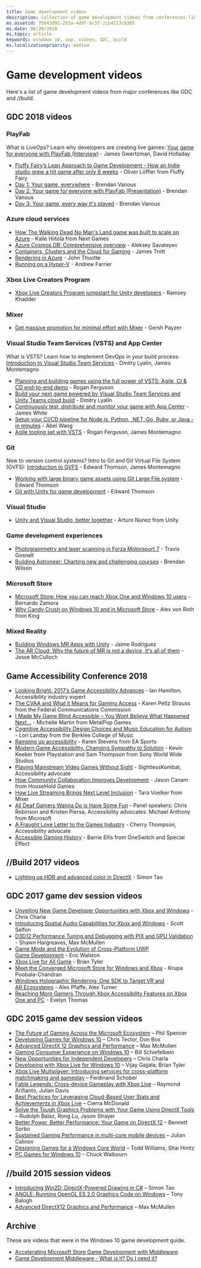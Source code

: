 ```yaml
---
title: Game development videos
description: Collection of game development videos from conferences like GDC and //build.
ms.assetid: 75643d92-293a-4d97-bc5f-2cb4217cb385
ms.date: 06/20/2018
ms.topic: article
keywords: windows 10, uwp, videos, GDC, build
ms.localizationpriority: medium
---
```

# Game development videos

Here's a list of game development videos from major conferences like GDC and //build.

## GDC 2018 videos

### PlayFab

What is LiveOps? Learn why developers are creating live games: [Your game for everyone with PlayFab (Interview)](/shows/Level-Up/Your-Game-For-Everyone-with-PlayFab) - James Gwertzman, David Holladay

* [Fluffy Fairy’s Lean Approach to Game Development - How an Indie studio grew a hit game after only 8 weeks](/shows/Level-Up/Fluffy-Fairys-Lean-Approach-to-Game-Development-How-an-Indie-Studio-Grew-a-Hit-Game-After-Only-8-W) - Oliver Löffler from Fluffy Fairy
* [Day 1: Your game, everywhere](/shows/Level-Up/Your-game-everywhere-PlayFab) - Brendan Vanous
* [Day 2: Your game for everyone with PlayFab (Presentation)](/shows/Level-Up/Your-Game-For-Everyone-With-PlayFab-Theater-Presentation) - Brendan Vanous
* [Day 3: Your game, every way it's played](/shows/Level-Up/Your-game-every-way-its-played-PlayFab-Theater-Presentation) - Brendan Vanous

### Azure cloud services

* [How The Walking Dead No Man's Land game was built to scale on Azure](/shows/Level-Up/How-The-Walking-Dead-No-Mans-Land-was-built-to-scale-on-Azure-Theater-Presentation) - Kalle Hiitola from Next Games
* [Azure Cosmos DB: Comprehensive overview](/shows/Level-Up/Azure-Cosmos-DB-Comprehensive-Overview) - Aleksey Savateyev
* [Containers, Clusters and the Cloud for Gaming](/shows/Level-Up/Containers-Clusters-and-the-Cloud-for-Gaming-Theater-Presentation-1) - James Trott
* [Rendering in Azure](/shows/Level-Up/Rendering-in-Azure-Theater-Presentation) - John Thuotte
* [Running on a Hyper-V](/shows/Level-Up/Running-on-a-Hypervisor-Theater-Presentation) - Andrew Farrier

### Xbox Live Creators Program

* [Xbox Live Creators Program jumpstart for Unity developers](/shows/Level-Up/Xbox-Live-Creators-Program-Jumpstart-for-Unity-Developers) - Ramsey Khadder

### Mixer

* [Get massive promotion for minimal effort with Mixer](/shows/Level-Up/Get-massive-promotion-for-minimal-effort-with-Mixer-Theater-presentation) - Gersh Payzer

### Visual Studio Team Services (VSTS) and App Center

What is VSTS? Learn how to implement DevOps in your build process: [Introduction to Visual Studio Team Services](/shows/Level-Up/Introduction-to-Visual-Studio-Team-Services) - Dmitry Lyalin, James Montemagno

* [Planning and building games using the full power of VSTS: Agile, CI & CD end-to-end demo](/shows/Level-Up/Planning-and-building-games-using-the-full-power-of-VSTS-Agile-CI--CD-end-to-end-demo) - Rogan Ferguson
* [Build your next game powered by Visual Studio Team Services and Unity Teams cloud build](/shows/Level-Up/Build-your-next-game-powered-by-Visual-Studio-Team-Services-and-Unity-Teams-cloud-build-Theater) - Dmitry Lyalin
* [Continuously test, distribute and monitor your game with App Center](/shows/Level-Up/Continuously-Test-distribute-and-monitor-your-game-with-App-Center-Theater-Presentation) - James White
* [Setup your CI/CD pipeline for Node.js, Python, .NET, Go, Ruby, or Java - in minutes](/shows/Level-Up/Setup-your-CICD-pipeline-for-Nodejs-Python-NET-Go-Ruby-or-Java-in-Minutes) - Abel Wang
* [Agile tooling set with VSTS](/shows/Level-Up/Agile-tooling-set-with-VSTS) - Rogan Ferguson, James Montemagno

### Git

New to version control systems? Intro to Git and Git Virtual File System (GVFS): [Introduction to GVFS](/shows/Level-Up/Introduction-to-GVFS) - Edward Thomson, James Montemagno

* [Working with large binary game assets using Git Large File system](/shows/Level-Up/Working-with-large-binary-game-assets-using-Git-Large-File-system) - Edward Thomson
* [Git with Unity for game development](/shows/Level-Up/Git-with-Unity-for-Game-Development) - Edward Thomson

### Visual Studio

* [Unity and Visual Studio, better together](/shows/Level-Up/Unity-and-Visual-Studio-better-together) - Arturo Nunez from Unity

### Game development experiences

* [Photogrammetry and laser scanning in Forza Motorsport 7](/shows/Level-Up/Photogrammetry-and-Laser-Scanning-in-Forza-Motorsport-7-Theater-Presentation-1) - Travis Gosnell
* [Building Astroneer: Charting new and challenging courses](/shows/Level-Up/Building-Astroneer-Charting-new-and-challenging-courses) - Brendan Wilson

### Microsoft Store

* [Microsoft Store: How you can reach Xbox One and Windows 10 users](/shows/Level-Up/Microsoft-Store-How-You-Can-Reach-Xbox-One-and-Windows-10-users) - Bernardo Zamora
* [Why Candy Crush on Windows 10 and in Microsoft Store](/shows/Level-Up/Why-Candy-Crush-on-Windows-10-and-in-Microsoft-Store) - Alex von Roth from King

### Mixed Reality

* [Building Windows MR Apps with Unity](/shows/Level-Up/Building-Windows-MR-Apps-with-Unity) - Jaime Rodriguez
* [The AR Cloud: Why the future of MR is not a device, it's all of them](/shows/Level-Up/The-AR-Cloud-Why-the-future-of-MR-is-not-a-device-itsall-of-them) - Jesse McCulloch

## Game Accessibility Conference 2018

* [Looking Bright. 2017’s Game Accessibility Advances](/shows/Level-Up/GAConf-2018-Looking-Bright-2017s-Game-Accessibility-Advances) - Ian Hamilton, Accessibility industry expert
* [The CVAA and What it Means for Gaming Access](/shows/Level-Up/GAConf-2018-The-CVAA-and-What-it-Means-for-Gaming-Access) - Karen Petlz Strauss from the Federal Communications Commission
* [I Made My Game Blind Accessible – You Wont Believe What Happened Next…](/shows/Level-Up/GAConf-2018-I-Made-My-Game-Blind-Accessible--You-Wont-Believe-What-Happened-Next) - Michelle Martin from MetalPop Games
* [Cognitive Accessibility Design Choices and Music Education for Autism](/shows/Level-Up/GAConf-2018-Cognitive-Accessibility-Design-Choices-and-Music-Education-for-Autism) - Lori Landay from the Berklee College of Music
* [Ramping up accessibility](/shows/Level-Up/GAConf-2018-Ramping-Up-Accessibility) - Karen Stevens from EA Sports
* [Modern Game Accessibility. Changing Sympathy to Solution](/shows/Level-Up/GAConf-2018-Modern-Game-Accessibility-Changing-Sympathy-to-Solution) - Kevin Keeker from Playstation and Sam Thompson from Sony World Wide Studios
* [Playing Mainstream Video Games Without Sight](/shows/Level-Up/GAConf-2018-Playing-Mainstream-Video-Games-Without-Sight) - SightlessKombat, Accessibility advocate
* [How Community Collaboration Improves Development](/shows/Level-Up/GAConf-2018-How-Community-Collaboration-Improves-Development) - Jason Canam from HouseHold Games
* [How Live Streaming Brings Next Level Inclusion](/shows/Level-Up/GAConf-2018-Beyond-Gaming-How-Live-Streaming-Brings-Next-Level-Inclusion) - Tara Voelker from Mixer
* [All Deaf Gamers Wanna Do is Have Some Fun](/shows/Level-Up/GAConf-2018-All-Deaf-Gamers-Wanna-Do-is-Have-Some-Fun) -  Panel speakers: Chris Robinson and Kristen Piersa, Accessibility advocates. Michael Anthony from Microsoft
* [A Fraught Love Letter to the Games Industry](/shows/Level-Up/GAConf-2018-A-Fraught-Love-Letter-to-the-Games-Industry) - Cherry Thompson, Accessibility advocate
* [Accessible Gaming History](/shows/Level-Up/GAConf-2018-Accessible-Gaming-History) - Barrie Ellis from OneSwitch and Special Effect

## //Build 2017 videos

* [Lighting up HDR and advanced color in DirectX](https://channel9.msdn.com/Events/Build/2017/P4061) - Simon Tao

## GDC 2017 game dev session videos

* [Unveiling New Game Developer Opportunities with Xbox and Windows](https://channel9.msdn.com/Events/GDC/GDC-2017/GDC2017-001) - Chris Charla
* [Introducing Spatial Audio Capabilities for Xbox and Windows](https://channel9.msdn.com/Events/GDC/GDC-2017/GDC2017-002) - Scott Selfon
* [D3D12 Performance Tuning and Debugging with PIX and GPU Validation](https://channel9.msdn.com/Events/GDC/GDC-2017/GDC2017-003) - Shawn Hargreaves, Max McMullen
* [Game Mode and the Evolution of Cross-Platform UWP Game Development](https://channel9.msdn.com/Events/GDC/GDC-2017/GDC2017-004) - Eric Walston
* [Xbox Live for All Game](https://channel9.msdn.com/Events/GDC/GDC-2017/GDC2017-005) - Brian Tyler
* [Meet the Converged Microsoft Store for Windows and Xbox](https://channel9.msdn.com/Events/GDC/GDC-2017/GDC2017-006) - Krupa Poobala-Chandran
* [Windows Holographic Rendering: One SDK to Target VR and AR Ecosystems](https://channel9.msdn.com/Events/GDC/GDC-2017/GDC2017-008) - Alex Pfaffe, Alex Turner
* [Reaching More Gamers Through Xbox Accessibility Features on Xbox One and PC](https://channel9.msdn.com/Events/GDC/GDC-2017/GDC2017-009) - Evelyn Thomas

## GDC 2015 game dev session videos

-   [The Future of Gaming Across the Microsoft Ecosystem](https://channel9.msdn.com/Events/GDC/GDC-2015/The-Future-of-Gaming-Across-the-Microsoft-Ecosystem) – Phil Spencer
-   [Developing Games for Windows 10](https://channel9.msdn.com/Events/GDC/GDC-2015/Developing-Games-for-Windows-10) – Chris Tector, Don Box
-   [Advanced DirectX 12 Graphics and Performance](https://channel9.msdn.com/Events/GDC/GDC-2015/Advanced-DirectX12-Graphics-and-Performance) – Max McMullen
-   [Gaming Consumer Experience on Windows 10](https://channel9.msdn.com/Events/GDC/GDC-2015/Gaming-Consumer-Experience-on-Windows-10) – Bill Schiefelbein
-   [New Opportunities for Independent Developers](https://channel9.msdn.com/Events/GDC/GDC-2015/New-Opportunities-for-Independent-Developers) – Chris Charla
-   [Developing with Xbox Live for Windows 10](https://channel9.msdn.com/Events/GDC/GDC-2015/Developing-with-Xbox-Live-for-Windows-10) – Vijay Gajjala, Brian Tyler
-   [Xbox Live Multiplayer: Introducing services for cross-platform matchmaking and gameplay](https://channel9.msdn.com/Events/GDC/GDC-2015/Xbox-Live-Multiplayer-Introducing-services-for-cross-platform-matchmaking-and-gameplay) – Ferdinand Schober
-   [Fable Legends: Cross-device Gameplay with Xbox Live](https://channel9.msdn.com/Events/GDC/GDC-2015/Fable-Legends-Cross-device-Gameplay-with-Xbox-Live) – Raymond Arifianto, Julian Davis
-   [Best Practices for Leveraging Cloud-Based User Stats and Achievements in Xbox Live](https://channel9.msdn.com/Events/GDC/GDC-2015/Best-Practices-for-Leveraging-Cloud-Based-User-Stats-and-Achievements-in-Xbox-Live) – Cierra McDonald
-   [Solve the Tough Graphics Problems with Your Game Using DirectX Tools](https://channel9.msdn.com/Events/GDC/GDC-2015/Solve-the-Tough-Graphics-Problems-with-your-Game-Using-DirectX-Tools) – Rudolph Balaz, Rong Lu, Jason Strayer
-   [Better Power, Better Performance: Your Game on DirectX 12](https://channel9.msdn.com/Events/GDC/GDC-2015/Better-Power-Better-Performance-Your-Game-on-DirectX12) – Bennett Sorbo
-   [Sustained Gaming Performance in multi-core mobile devices](https://channel9.msdn.com/Events/GDC/GDC-2015/Sustained-gaming-performance-in-multi-core-mobile-devices) – Julian Calinov
-   [Designing Games for a Windows Core World](https://channel9.msdn.com/Events/GDC/GDC-2015/Designing-Games-for-a-Windows-Core-World) – Todd Williams, Shai Hinitz
-   [PC Games for Windows 10](https://channel9.msdn.com/Events/GDC/GDC-2015/PC-Games-for-Windows-10) – Chuck Walbourn

## //build 2015 session videos

-   [Introducing Win2D: DirectX-Powered Drawing in C#](https://channel9.msdn.com/Events/Build/2015/2-631) – Simon Tao
-   [ANGLE: Running OpenGL ES 2.0 Graphics Code on Windows](https://channel9.msdn.com/Events/Build/2015/3-686) – Tony Balogh
-   [Advanced DirectX12 Graphics and Performance](https://channel9.msdn.com/Events/Build/2015/3-673) – Max McMullen
 

## Archive

These are videos that were in the Windows 10 game development guide.

- [Accelerating Microsoft Store Game Development with Middleware](https://channel9.msdn.com/Events/Build/2013/3-187)
- [Game Development Middleware - What is it? Do I need it?](https://channel9.msdn.com/Series/Windows-Store-Developer-Solutions/Game-Development-Middleware-What-is-it-Do-I-need-it-)
